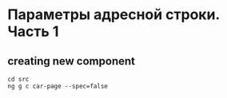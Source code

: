 # Параметры адресной строки. Часть 1

## creating new component
```dos
cd src
ng g c car-page --spec=false
```


